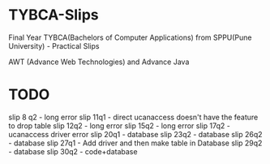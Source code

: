# TYBCA-Slips
Final Year TYBCA(Bachelors of Computer Applications) from SPPU(Pune University) - Practical Slips

AWT (Advance Web Technologies)
and
Advance Java


# TODO
slip 8 q2 - long error
slip 11q1 - direct ucanaccess doesn't have the feature to drop table
slip 12q2 - long error
slip 15q2 - long error
slip 17q2 - ucanaccess driver error
slip 20q1 - database
slip 23q2 - database
slip 26q2 - database
slip 27q1 - Add driver and then make table in Database
slip 29q2 - database
slip 30q2 - code+database
